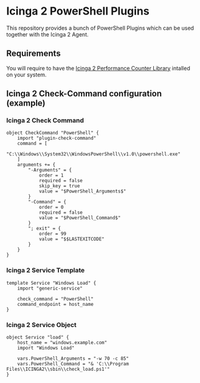 Icinga 2 PowerShell Plugins
==============

This repository provides a bunch of PowerShell Plugins which can be used together with the Icinga 2 Agent.

## Requirements

You will require to have the [Icinga 2 Performance Counter Library](https://github.com/LordHepipud/icinga2-perfcounter-lib) intalled on your system.

## Icinga 2 Check-Command configuration (example)

### Icinga 2 Check Command
```
object CheckCommand "PowerShell" {
    import "plugin-check-command"
    command = [
        "C:\\Windows\\System32\\WindowsPowerShell\\v1.0\\powershell.exe"
    ]
    arguments += {
        "-Arguments" = {
            order = 1
            required = false
            skip_key = true
            value = "$PowerShell_Arguments$"
        }
        "-Command" = {
            order = 0
            required = false
            value = "$PowerShell_Command$"
        }
        "; exit" = {
            order = 99
            value = "$$LASTEXITCODE"
        }
    }
}
```
### Icinga 2 Service Template
```
template Service "Windows Load" {
    import "generic-service"

    check_command = "PowerShell"
    command_endpoint = host_name
}
```

### Icinga 2 Service Object
```
object Service "load" {
    host_name = "windows.example.com"
    import "Windows Load"

    vars.PowerShell_Arguments = "-w 70 -c 85"
    vars.PowerShell_Command = "& 'C:\\Program Files\\ICINGA2\\sbin\\check_load.ps1'"
}
```